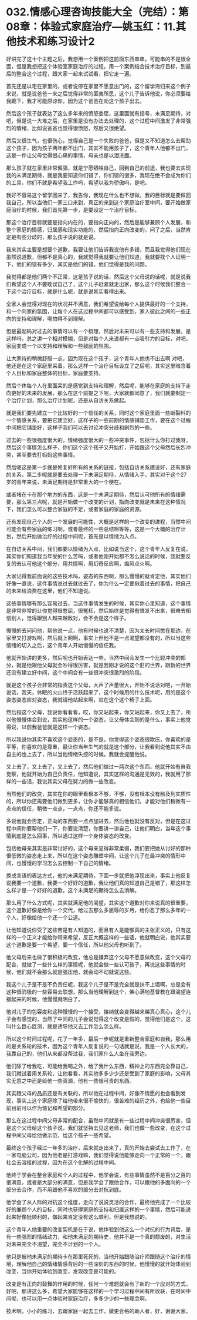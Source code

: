 # 032.情感心理咨询技能大全（完结）：第08章：体验式家庭治疗—姚玉红：11.其他技术和练习设计2

好讲完了这十个主题之后，我想用一个案例把这前面东西串串，可能串的不是很全面，但是我想把这个体验室家庭治疗的过程，用一个案例结合技术治疗目标，到最后的整合这个过程，跟大家一起来试试看，把它走一遍。

首先还是以宅在家里的，或者说停在家里不愿意出门的，这个留学海归来这个例子来说，就是说爸爸一来之后觉得非常的匪夷所思，这个儿子告诉他说，你必须要给我跪下，我才可能原谅你，因为这个爸爸在劝这个孩子出去。

然后这个孩子就表达了这么多年来的愤怒委屈，这里面就有括号，未满足期待，对吧，但是说一大堆之后，在家里是没有办法去处理的，这个过程中间激发了非常强烈的情绪，比如说爸爸也觉得很愤怒，然后又很绝望。

然后又很生气，也很伤心，觉得自己是一个失败的爸爸，但是又不知道怎么去帮助这个孩子，因为孩子两年都不出门，其实不能用孩子了，这个青年人他都不出门，这是一件让父母觉得很心痛的事情，母亲也是以泪洗面。

那么孩子就在家里非常倔强，就是宁愿牺牲自己，回到自己的前途，我也要去实现我的未满足期待，就是我要知道你们错了，你们错的很多，我现在绝不会成为你们的工具，你们不就是希望我工作吗，希望以我为骄傲吗，是吧。

我好不容易这个留学回来了，我告你，我现在什么也不想做，我的目标就是要做回我自己，所以当他们一家三口来到，真正的来到这个家庭治疗室中间，要开始做家庭治疗的时候，我们首先第一步，是要设定一个治疗目标。

那这个治疗目标就要是指向内在的，要指向正向的，然后是能够兼顾个人发展，和整个家庭的情感，归属感和现实功能的，然后指向正向改变的，问了之后，当然肯定是有些分歧的，那么孩子说的就是说。

我来其实主要是想要个道歉，我要让他们告诉我说他有多错，而且我觉得他们现在虽然说道歉，但都不是真心的，我就觉得我就要让他们知道，我就要找个人证明一下，他们的错有多少，其实是他们的错，他们觉得是我的问题。

我觉得都是他们两个不正常，这是孩子说的话，然后这个父母说的话呢，就是说我们希望这个人不要耽误自己了，这个儿子赶紧就走出家，那么这个时候我们整合一下这个治疗目标，就是什么呢，就是说其实看得出来。

全家人会觉得对现在的状况并不满意，我们希望说给每个人提供最好的一个支持，和一个向家的氛围，让每个人在这过程中间都可以感受到，家人彼此之间的一些正向的支持和理解，哪怕得不到理解。

但是最起码对过去的事情可以有一个梳理，然后对未来可以有一些支持和发展，是这样吗，总之讲一个相对模糊，但是对每个人来说都有一点吸引力的目标，对吧，家庭变成一个以支持和理解和一些鼓励的氛围。

让大家待的稍微舒服一点，因为现在这个孩子，这个青年人他也不出去啊 对吧，他还是在这个家庭里呆着，那么这样一个治疗目标设立了之后呢，其实这里暗含着个人目标和家庭整体的目标，家庭要支持。

然后个体每个人在里面呆的是感觉到支持和理解，然后呢，能够在家庭的支持下走向更好的未来的发展，那么在这个前提之下呢，大家就都同意了，我们就要制定一个治疗计划，那么治疗计划呢，还是从自访关系做起。

就是我们要先建立一个比较好的一个信任的关系，同时这个家庭里面一些断裂料的一个情感关系，要把它建立好，这样子的一些前期的情感铺垫工作，要在这个过程中间把它铺垫好，这样子我们可以去讨论冲突分歧和剧烈的一些。

过去的一些很强度很大的，情绪强度很大的一些冲突事件，包括什么你打过我呀，然后这个事情怎么样子，你们这个这个孩子又开始打，开始跟这个父母然后长烈冲突，甚至要去打妈妈这些事情。

然后呢这是第一步就是修复好所有的关系的链接，包括自访关系建设好，还有家庭的关系，第二步呢就是要去处理一下未满足期待，从情绪入手，其实对于这个27岁的青年来说，未满足期待是非常重大的一个梗在。

或者堵在卡在那个地方的东西，这是一个未满足期待，然后认可他所有的情绪需要，那么第三点呢，就是开始做一个改变的计划，指向改变就是未来在这种情况下，我们怎么可以整合家庭的不足，或者家庭的家庭的资源。

还有发现自己个人的一个发展的可能性，大概是这样的一个改变的进程，当然中间可能会有些家庭的练习啊，或者最终的一些总结啊等等，这是一个大概的治疗计划，然后开始做治疗的过程中间呢，首先是以情绪为入点。

在自访关系中间，我们都要以情绪为入点，比如说当这个，这个青年人反复在说，其实你们知道我当年受的什么苦吗，或者他刚开始都不怎么说话的时候，我就要反复的去认可他这个部分，用共情啊，用幻奇反应啊，煽风点火啊。

大家记得我前面说的这些技术吗，姿态的东西啊，那么慢慢的就肯定他，其实他们好像一直说，这件事情说过去就过去了，你为什么一定要揪着过去的事情，把自己的未来给浪费在这里，他们不知道说。

这些事情哪有那么容易过去，当这件事情发生的时候，其实你心里知道，这个事情是非常非常的让你觉得很憋屈，很冤枉，然后始终是觉得有恨发不出来，很难去相信别人，觉得跟别人越来越敌对，会不会是这个样子。

慢慢的去问问他，帮他说一点，他有时候也说不清楚，因为太长时间憋在那边，在家里又打游戏啊，然后就上网啊，事实上但他不是一点渴望都没有的，所以当这些情绪的切入之后，这个青年人开始慢慢的信任我。

他就开始讲的更多，然后呢也开始表达一些，当然中间会发生一个比较冲突的部分，就是他跟他父母就会吵得很厉害，就是我刚才说的这个旧的世界，跟新的世界还没有建立好中间，这个中间会有一些很冲突很激烈的阶段。

就是这个孩子会非常的指责这个父母，大声了声量很大，开始不说话对吧，一开始说话，我天，休眠的火山终于活跃起来了，这个时候用的什么技术呢，用的是这个姿态姿态应对姿态，我就请他站起来啊，站在这个这个椅子上面。

然后指这个父母，我说你看看看，哎，你又站起来，你又站起来，你又上去了，所以他慢慢体会到说，其实他这样的一个姿态，让父母体会到的是什么，事实上他觉得说，以前我爸爸就是这样一个姿态。

所以我说你其实不喜欢这个姿态的，是不是，你觉得这个姿态很欺压，你喜欢的是平等，你喜欢的是尊重，最让你当年生气的就是这个部分，让我看到说他其实不由自主的也上去了，所以当他情绪失控的时候，我就会提醒他说。

又上去了，又上去了，又上去了，然后他们做过一两次这个东西，他就开始有自我觉察，他就开始为自己负责任，他知道说，其实这样的沟通是无效的，我就用了那样的一些话，我说其实父母在努力的做一些改变。

当然他们的改变，其实在你的眼里看根本不够，不够，没有根本没有触及到实质性的，所以你还需要他们做到更多，让你才能够真的相信他们，才能对他们稍微有一点点的信任，稍微一点点，一点点，你还不能多说。

多说他就会否定，正向的东西要一点点加进去，然后他也就没有反对，但是在这过程中间你要帮他们一下，你要说清楚，你要讲一讲自己，让他们明白，当年这个事情到底是怎么回事，所以通过这样一个身体姿态的改变。

包括他母亲其实是非常讨好的，这个母亲显得非常柔弱，我们要把她从讨好的那种很低微的姿态走上来，所以在这个姿态雕塑中间，让这个儿子在最冲突的情形中间，也慢慢的学习怎么去控制一下自己的情绪。

换成言语的表达方式，他的未满足期待，下面一步就把他浮现出来，事实上他反复说我要一个道歉，我要一个好好的道歉，我让他们真的知道自己是错了，那这样怎么样才是一个好好的道歉，这个未满足的期待怎么去消解。

那么用了什么方式呢，其实就满足他的渴望，其实这个道歉对你来说真的很重要，这个道歉好像是给你一个交代，给过去那么多屈辱的岁月，给你忍了那么多年的一个人，好像给他一个还一个公道。

让他知道说你受了这些苦是有人知道的，而且有人是能够真的主张正义的，只有这样的一个正义才能给你带来希望，反正大概这样的一些话，他就明白说，他其实要这个道歉是要一个希望，要一个信任，所以他父母也听到了。

他父母后来也做了很积极的改变，他总是嫌弃这个父母不愿意做改变，这个父母的配合，就做了一些什么样的事情呢，他就会做一些认可孩子，再说这些事情的时候，他们就不会那么就是强压他，就会动不动就说这些。

我这个儿子是不是不负责任呢，我这个儿子是不是完全就是扶不上墙啊，总是会有这种很消极的一些容易去联想，那么当他理解到这个，佛心满地基督教在跟渴望连接起来的时候，他慢慢就明白了。

他对儿子的包容度和这种慢慢的一个接受，接纳就会变得越来越真心真心，这个儿子会有感觉的，当然了中间的儿子会说觉得这个改变是假的，觉得他们是这个，这叫什么巨心叵测，就是诱导他又去工作怎么怎么样。

所以这个时间过程呢，花了一年多，最后一步呢就是重新整合家庭和自我，那么用的是关系轮的技术，因为这个青年人反复说的一句话就是说，我是一个人长大的，我靠自己的，他们从来都没帮过我，我们家什么人坐在我旁边。

他们除了给我吃，可能给我喝之外，给了我什么东西，精神上的东西完全靠自己，我们就试着用关系轮，让他看看，其实他多多少少还是受到了家庭的影响，父母其实无意之中还是给他一些资源，他有一些很可贵的东西。

其实跟父母的品质还是有关联的，所以他在过程中间，好像不情愿的也会看到发现，事实上这个家庭除了给他带来很不愉快的，很苦难的经历之外，也给他一些目前目前可以作为惦记和希望的部分。

那么在这过程中间父母非常的配合，虽然中间就是有一些过程中间冲突很厉害，但是这个父母给这个孩子说，我们就坚持去见这老师，我们也做一些改变，在这个过程中间父母给他做示范，给这个孩子一些希望。

最终这个孩子经过一年多的治疗，后来就走出来了，真的开始去尝试去工作了，在一家电脑公司，因为他老是打游戏嘛，我们觉得说他能够走向一个正常的一个，跟社会去溶接的过程，因为在这个化解的过程中间。

他终于学会在整合家庭和个人的过程中，他学会说，有些事情虽然不是百分之百的很满意，或者是大部分的满意，但是我学会了跟他合作，可以跟他的多面向的一个部分去合作，而不用跟他不喜欢的部分去对抗到底。

他学会了从人际的对抗这个维度，走向了说说灵活的合作，最终他完成了一个比较好的兼顾个人的目标，同时也获得家庭的支持和归属这样的一个事情，然后可能说起来好像挺顺利的，做起来肯定没有这么顺利，但是我想说的。

这个青年人他重要的改变契机是在于说，他体验到他这么一个对抗的行为背后，是有一些强烈的情绪动力，和他未满足的期待史，他并不是一个真的颓废的，对生活对未来完全不渴望，完全不计划的一个人。

他只是被他未满足的期待卡在那里死死的，当他开始跟随治疗师跟随这个治疗的情境，理解他自己的情绪情感背后的一些深刻的东西的时候，他慢慢的就开始体验到改变，当你开始体验到改变，发现改变是可能的。

改变是有正向的鼓舞的作用的时候，任何一个难题就会有了新的一个应对的方式，好吧，那讲这么多，希望大家能够在这样的一个学习过程中间有所收获，在时间中间呢，也可以用一点体验时家庭治疗，多多少少的一些理念啊。

技术啊，小小的练习，去跟家庭一起去工作，做更合格的助人者，好，谢谢大家。